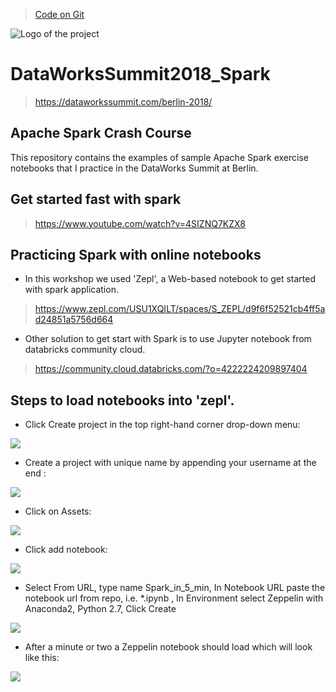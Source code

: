 > [Code on Git](https://github.com/vivek-bombatkar/DataWorksSummit2018_Spark)


![Logo of the project](https://github.com/vivek-bombatkar/DataWorksSummit2018_Spark/blob/master/spark.JPG)

# DataWorksSummit2018_Spark
> https://dataworkssummit.com/berlin-2018/


## Apache Spark Crash Course

This repository contains the examples of sample Apache Spark exercise notebooks that I practice in the DataWorks Summit at Berlin.

## Get started fast with spark
> https://www.youtube.com/watch?v=4SIZNQ7KZX8

## Practicing Spark with online notebooks
- In this workshop we used 'Zepl', a Web-based notebook to get started with spark application. 
> https://www.zepl.com/USU1XQILT/spaces/S_ZEPL/d9f6f52521cb4ff5ad24851a5756d664

- Other solution to get start with Spark is to use Jupyter notebook from databricks community cloud.
> https://community.cloud.databricks.com/?o=4222224209897404

## Steps to load notebooks into 'zepl'.

- Click Create project in the top right-hand corner drop-down menu:
<img src="./zepl_1.png" />

- Create a project with unique name by appending your username at the end :
<img src="./zepl_2.png" />

- Click on Assets:
<img src="./zepl_3.png" />

- Click add notebook:
<img src="./zepl_4.png" />

-	Select From URL, type name Spark_in_5_min, In Notebook URL paste the notebook url from repo, i.e. *.ipynb , In Environment select Zeppelin with Anaconda2, Python 2.7, 	Click Create
<img src="./zepl_5.png" />

- After a minute or two a Zeppelin notebook should load which will look like this:
<img src="./zepl_6.png" />

